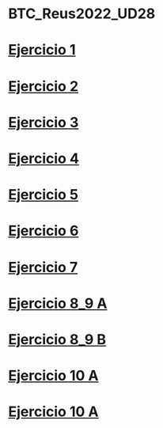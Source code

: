 # BTC_Reus2022_UD28


<h1><a href="https://OctavioBernalGH.github.io/BTC_Reus2022_UD28/Ejercicio_1/index.html">Ejercicio 1</a></h1>

<h1><a href="https://OctavioBernalGH.github.io/BTC_Reus2022_UD28/Ejercicio_2/index.html">Ejercicio 2</a></h1>

<h1><a href="https://OctavioBernalGH.github.io/BTC_Reus2022_UD28/Ejercicio_3/platosemana.html">Ejercicio 3</a></h1>

<h1><a href="https://OctavioBernalGH.github.io/BTC_Reus2022_UD28/Ejercicio_4/platosemana.html">Ejercicio 4</a></h1>

<h1><a href="https://OctavioBernalGH.github.io/BTC_Reus2022_UD28/Ejercicio_5/postressemana.html">Ejercicio 5</a></h1>

<h1><a href="https://OctavioBernalGH.github.io/BTC_Reus2022_UD28/Ejercicio_6_7/parquenatural/index.html">Ejercicio 6</a></h1>

<h1><a href="https://OctavioBernalGH.github.io/BTC_Reus2022_UD28/Ejercicio_6_7/parquenatural/especies.html">Ejercicio 7</a></h1>

<h1><a href="https://OctavioBernalGH.github.io/BTC_Reus2022_UD28/Ejercicio_8/parquenatural/index.html">Ejercicio 8_9 A</a></h1>

<h1><a href="https://OctavioBernalGH.github.io/BTC_Reus2022_UD28/Ejercicio_8/parquenatural/especies.html">Ejercicio 8_9 B</a></h1>

<h1><a href="https://OctavioBernalGH.github.io/BTC_Reus2022_UD28/Ejercicio_10/parquenatural/index.html">Ejercicio 10 A</a></h1>

<h1><a href="https://OctavioBernalGH.github.io/BTC_Reus2022_UD28/Ejercicio_10/parquenatural/especies.html">Ejercicio 10 A</a></h1>
